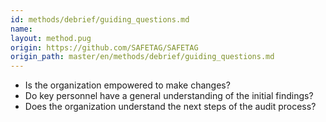 ```yaml
---
id: methods/debrief/guiding_questions.md
name: 
layout: method.pug
origin: https://github.com/SAFETAG/SAFETAG
origin_path: master/en/methods/debrief/guiding_questions.md
---
```


* Is the organization empowered to make changes?
* Do key personnel have a general understanding of the initial findings?
* Does the organization understand the next steps of the audit process?


